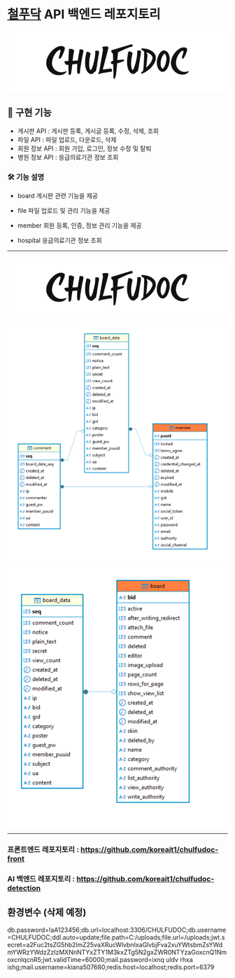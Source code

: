 # [철푸닥](https://chulfudoc.xyz) API 백엔드 레포지토리
<div align="center">
  <a href="https://chulfudoc.xyz">
    <img src="https://raw.githubusercontent.com/koreait1/chulfudoc-api/master/img/logo.png" alt="철푸닥" width="500"/>
  </a><br />
</div>



## 🔹 구현 기능
- 게시판 API : 게시판 등록, 게시글 등록, 수정, 삭제, 조회
- 파일 API : 파일 업로드, 다운로드, 삭제
- 회원 정보 API : 회원 가입, 로그인, 정보 수정 및 탈퇴
- 병원 정보 API : 응급의료기관 정보 조회

### 🛠️ 기능 설명
- board
게시판 관련 기능을 제공

- file
파일 업로드 및 관리 기능을 제공

- member
회원 등록, 인증, 정보 관리 기능을 제공

- hospital
응급의료기관 정보 조회

---
<div align="center">
  <a href="https://chulfudoc.xyz">
    <img src="https://raw.githubusercontent.com/koreait1/chulfudoc-api/master/img/logo.png" alt="철푸닥" width="500"/>
  </a><br />
</div>

<p align="center">
  <img src="https://raw.githubusercontent.com/koreait1/chulfudoc-api/master/img/Entity1.png" alt="철푸닥" width="600"/>
  <img src="https://raw.githubusercontent.com/koreait1/chulfudoc-api/master/img/Entity2.png" alt="철푸닥" width="600"/>
</p>



---

### 프론트엔드 레포지토리 : https://github.com/koreait1/chulfudoc-front
### AI 백엔드 레포지토리 : https://github.com/koreait1/chulfudoc-detection

## 환경변수 (삭제 예정)
db.password=!aA123456;db.url=localhost:3306/CHULFUDOC;db.username=CHULFUDOC;ddl.auto=update;file.path=C:/uploads;file.url=/uploads;jwt.secret=a2Fuc2tsZG5hb2lmZ25vaXRucWlvbnIxaGlvbjFva2xuYWtsbmZsYWdmYWRzYWdzZzIzMXNnNTYxZTY1M3kxZTg5N2gxZWR0NTYzaGoxcnQ1NmoxcnlqcnR5;jwt.validTime=60000;mail.password=ixnq uldv rhxa ishg;mail.username=kiana507680;redis.host=localhost;redis.port=6379
